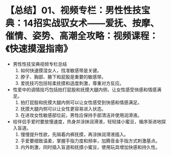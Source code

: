 # 【总结】01、视频专栏：男性性技宝典：14招实战驭女术——爱抚、按摩、催情、姿势、高潮全攻略：视频课程：《快速摸湿指南》

-   男性性技宝典视频专栏总结
    1.  如何快速摸湿女人，找准敏感带是关键。
    2.  脖子、胸部、腋下和屁股是重要的敏感带。
    3.  爱抚技巧包括轻柔抚摸和适度刺激，尊重对方反应。
-   性爱中的调情技巧包括拍打屁股和抚摸大腿内侧，让女性感受快感和情感满足。
    1.  拍打屁股和抚摸大腿内侧可以让女性感受到快感和情感满足。
    2.  抚摸大腿内侧可以让女性更容易进入状态。
    3.  在进攻女性敏感部位前，男性应保持手部清洁并使用润滑液。
-   给伴侣手爱时要放慢速度，热身并涂抹润滑液，轻轻揉小蜜豆，循序渐进地探入盲道。
    1.  慢慢提升性欲，先隔着内裤抚摸，再涂抹润滑液插入。
    2.  手爱要细致温柔，掌握手指力度和频率，加腾音金手指方式刺激基点。
    3.  内外刺激，同时插入盲道和抚摸小蜜豆，使用玩具增加快感和持久性。